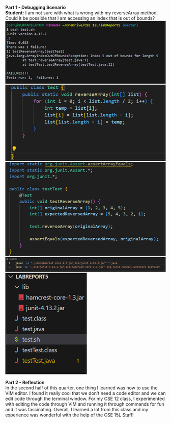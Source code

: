 **Part 1 - Debugging Scenario**<br>
**Student:** I am not sure with what is wrong with my reverseArray method. Could it be possible that I am accessing an index that is out of bounds?<br>
![Image](image1.png) <br>
![Image](image2.png) <br>
![Image](image3.png) <br>
![Image](image4.png) <br>
![Image](image5.png) <br>

**Part 2 - Reflection**<br>
In the second half of this quarter, one thing I learned was how to use the VIM editor. I found it really cool that we don't need a code editor and we can edit code through the terminal window. For my CSE 12 class, I experimented with editing the code through VIM and running it through commands for fun and it was fascinating. Overall, I learned a lot from this class and my experience was wonderful with the help of the CSE 15L Staff!
